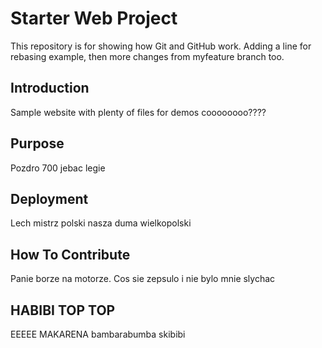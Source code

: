 # Starter Web Project

This repository is for showing how Git and GitHub work. Adding a line for rebasing example, then more changes from myfeature branch too.

## Introduction

Sample website with plenty of files for demos
coooooooo????
## Purpose

Pozdro 700 jebac legie

## Deployment

Lech mistrz polski nasza duma wielkopolski

## How To Contribute

Panie borze na motorze. Cos sie zepsulo i nie bylo mnie slychac

## HABIBI TOP TOP

EEEEE MAKARENA bambarabumba skibibi